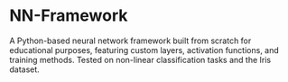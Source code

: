 # NN-Framework
A Python-based neural network framework built from scratch for educational purposes, featuring custom layers, activation functions, and training methods. Tested on non-linear classification tasks and the Iris dataset.
